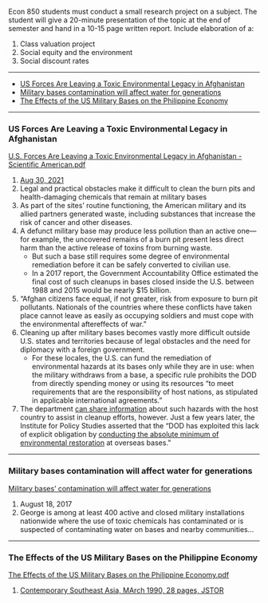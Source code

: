 
Econ 850 students must conduct a small research project on a subject. The student will give a 20-minute presentation of the topic at the end of semester and hand in a 10-15 page written report. Include elaboration of a:

1. Class valuation project
2. Social equity and the environment
3. Social discount rates 

---

- [US Forces Are Leaving a Toxic Environmental Legacy in Afghanistan](#US-Forces-Are-Leaving-a-Toxic-Environmental-Legacy-in-Afghanistan)
- [Military bases contamination will affect water for generations](#Military-bases-contamination-will-affect-water-for-generations)
- [The Effects of the US Military Bases on the Philippine Economy](#The-Effects-of-the-US-Military-Bases-on-the-Philippine-Economy)


---

### US Forces Are Leaving a Toxic Environmental Legacy in Afghanistan

[U.S. Forces Are Leaving a Toxic Environmental Legacy in Afghanistan - Scientific American.pdf](https://github.com/justinong415/sfsu/files/9641577/U.S.Forces.Are.Leaving.a.Toxic.Environmental.Legacy.in.Afghanistan.-.Scientific.American.pdf)
1. [Aug 30, 2021](https://www.scientificamerican.com/article/u-s-forces-are-leaving-a-toxic-environmental-legacy-in-afghanistan/#)
2. Legal and practical obstacles make it difficult to clean the burn pits and health-damaging chemicals that remain at military bases
3. As part of the sites’ routine functioning, the American military and its allied partners generated waste, including substances that increase the risk of cancer and other diseases. 
4. A defunct military base may produce less pollution than an active one—for example, the uncovered remains of a burn pit present less direct harm than the active release of toxins from burning waste. 
   - But such a base still requires some degree of environmental remediation before it can be safely converted to civilian use.
   - In a 2017 report, the Government Accountability Office estimated the final cost of such cleanups in bases closed inside the U.S. between 1988 and 2015 would be nearly $15 billion.
5. “Afghan citizens face equal, if not greater, risk from exposure to burn pit pollutants. Nationals of the countries where these conflicts have taken place cannot leave as easily as occupying soldiers and must cope with the environmental aftereffects of war.”
6. Cleaning up after military bases becomes vastly more difficult outside U.S. states and territories because of legal obstacles and the need for diplomacy with a foreign government. 
   - For these locales, the U.S. can fund the remediation of environmental hazards at its bases only while they are in use: when the military withdraws from a base, a specific rule prohibits the DOD from directly spending money or using its resources “to meet requirements that are the responsibility of host nations, as stipulated in applicable international agreements.”
7. The department [can share information](https://biotech.law.lsu.edu/blaw/dodd/corres/pdf2/i47158p.pdf) about such hazards with the host country to assist in cleanup efforts, however. Just a few years later, the Institute for Policy Studies asserted that the “DOD has exploited this lack of explicit obligation by [conducting the absolute minimum of environmental restoration](https://ips-dc.org/overseas_military_bases_and_environment/) at overseas bases.”


---

### Military bases contamination will affect water for generations

[Military bases’ contamination will affect water for generations](https://publicintegrity.org/environment/military-bases-contamination-will-affect-water-for-generations/)
1. August 18, 2017
2. George is among at least 400 active and closed military installations nationwide where the use of toxic chemicals has contaminated or is suspected of contaminating water on bases and nearby communities...

---

### The Effects of the US Military Bases on the Philippine Economy

[The Effects of the US Military Bases on the Philippine Economy.pdf](https://github.com/justinong415/sfsu/files/9642037/The.Effects.of.the.US.Military.Bases.on.the.Philippine.Economy.pdf)
1. [Contemporary Southeast Asia, MArch 1990, 28 pages, JSTOR](https://www-jstor-org.jpllnet.sfsu.edu/stable/25798077?searchText=The+Effects+of+the+U.S.+Military+Bases+on+the+Philippine+Economy&searchUri=%2Faction%2FdoBasicSearch%3FQuery%3DThe%2BEffects%2Bof%2Bthe%2BU.S.%2BMilitary%2BBases%2Bon%2Bthe%2BPhilippine%2BEconomy%26so%3Drel&ab_segments=0%2Fbasic_search_gsv2%2Fcontrol&refreqid=fastly-default%3A93504ddcadb89f894c56d9e98223a33e#metadata_info_tab_contents)






